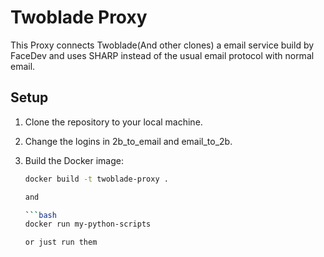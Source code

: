 # Twoblade Proxy

This Proxy connects Twoblade(And other clones) a email service build by FaceDev and uses SHARP instead of the usual email protocol with normal email.

## Setup 

1. Clone the repository to your local machine.

2. Change the logins in 2b_to_email and email_to_2b.

3. Build the Docker image:

    ```bash
    docker build -t twoblade-proxy .

    and
    
    ```bash
    docker run my-python-scripts

    or just run them 


